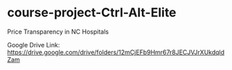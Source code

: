 # course-project-Ctrl-Alt-Elite
Price Transparency in NC Hospitals


Google Drive Link: https://drive.google.com/drive/folders/12mCjEFb9Hmr67r8JECJVJrXUkdqldZam
